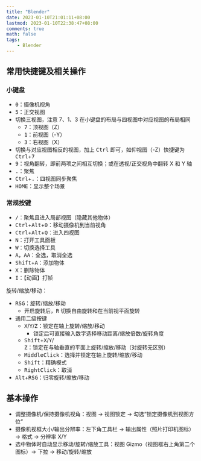 ```yaml
---
title: "Blender"
date: 2023-01-10T21:01:11+08:00
lastmod: 2023-01-10T22:38:47+08:00
comments: true
math: false
tags:
    - Blender
---
```


## 常用快捷键及相关操作

### 小键盘

- <kbd>0</kbd>：摄像机视角
- <kbd>5</kbd>：正交视图
- 切换三视图，注意 7、1、3 在小键盘的布局与四视图中对应视图的布局相同
    - <kbd>7</kbd>：顶视图（Z）
    - <kbd>1</kbd>：前视图（-Y）
    - <kbd>3</kbd>：右视图（X）
- 切换与对应视图相反的视图，加上 <kbd>Ctrl</kbd> 即可，如仰视图（-Z）快捷键为 <kbd>Ctrl</kbd>+<kbd>7</kbd>
- <kbd>9</kbd>：视角翻转，即前两项之间相互切换；或在透视/正交视角中翻转 X 和 Y 轴
- <kbd>.</kbd>：聚焦
- <kbd>Ctrl</kbd>+<kbd>.</kbd>：四视图同步聚焦
- <kbd>HOME</kbd>：显示整个场景

### 常规按键

- <kbd>/</kbd>：聚焦且进入局部视图（隐藏其他物体）
- <kbd>Ctrl</kbd>+<kbd>Alt</kbd>+<kbd>0</kbd>：移动摄像机到当前视角
- <kbd>Ctrl</kbd>+<kbd>Alt</kbd>+<kbd>Q</kbd>：进入四视图
- <kbd>N</kbd>：打开工具面板
- <kbd>W</kbd>：切换选择工具
- <kbd>A</kbd>，<kbd>A</kbd><kbd>A</kbd>：全选，取消全选
- <kbd>Shift</kbd>+<kbd>A</kbd>：添加物体
- <kbd>X</kbd>：删除物体
- <kbd>I</kbd>：【动画】打帧

旋转/缩放/移动：

- <kbd>R</kbd><kbd>S</kbd><kbd>G</kbd>：旋转/缩放/移动
    - 开启旋转后，<kbd>R</kbd> 切换自由旋转和在当前视平面旋转
- 通用二级按键
    - <kbd>X</kbd>/<kbd>Y</kbd>/<kbd>Ζ</kbd>：锁定在轴上旋转/缩放/移动
        - 锁定后可直接输入数字选择移动距离/缩放倍数/旋转角度
    - <kbd>Shift</kbd>+<kbd>X</kbd>/<kbd>Y</kbd>/<kbd>Ζ</kbd>：锁定在与轴垂直的平面上旋转/缩放/移动（对旋转无区别）
    - <kbd>MiddleClick</kbd>：选择并锁定在轴上旋转/缩放/移动
    - <kbd>Shift</kbd>：精确模式
    - <kbd>RightClick</kbd>：取消
- <kbd>Alt</kbd>+<kbd>R</kbd><kbd>S</kbd><kbd>G</kbd>：归零旋转/缩放/移动


## 基本操作

- 调整摄像机/保持摄像机视角：视图 → 视图锁定 → 勾选“锁定摄像机到视图方位”
- 摄像机视框大小/输出分辨率：左下角工具栏 → 输出属性（照片打印机图标） → 格式 → 分辨率 X/Y
- 选中物体时自动显示移动/旋转/缩放工具：视图 Gizmo（视图框右上角第二个图标）→ 下拉 → 移动/旋转/缩放
